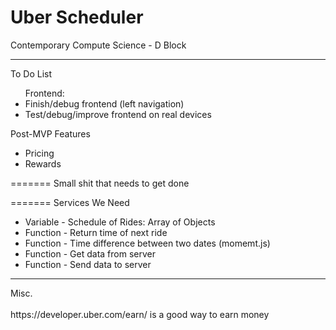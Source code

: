 
# Uber Scheduler
Contemporary Compute Science - D Block
</br>
<hr>
To Do List
<ul>
Frontend:
<li>Finish/debug frontend (left navigation)</li>
<li>Test/debug/improve frontend on real devices</li>
</ul>

Post-MVP Features
<ul>
  <li>Pricing</li>
  <li>Rewards</li>
</ul>
=======
Small shit that needs to get done
<ul>
</ul>

=======
Services We Need
<ul>
  <li>Variable - Schedule of Rides: Array of Objects</li>
  <li>Function - Return time of next ride</li>
  <li>Function - Time difference between two dates (momemt.js)</li>
  <li>Function - Get data from server</li>
  <li>Function - Send data to server</li>
</ul>

<hr>
Misc.</br></br>
https://developer.uber.com/earn/ is a good way to earn money</br>
